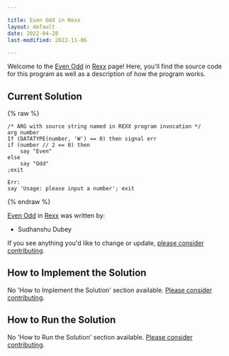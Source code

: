 ```yaml
---

title: Even Odd in Rexx
layout: default
date: 2022-04-28
last-modified: 2022-11-06

---
```


Welcome to the [Even Odd](https://sampleprograms.io/projects/even-odd) in [Rexx](https://sampleprograms.io/languages/rexx) page! Here, you'll find the source code for this program as well as a description of how the program works.

## Current Solution

{% raw %}

```rexx
/* ARG with source string named in REXX program invocation */
arg number
If (DATATYPE(number, 'W') == 0) then signal err
if (number // 2 == 0) then
	say "Even"
else
	say "Odd"
;exit

Err:
say 'Usage: please input a number'; exit
```

{% endraw %}

[Even Odd](https://sampleprograms.io/projects/even-odd) in [Rexx](https://sampleprograms.io/languages/rexx) was written by:

- Sudhanshu Dubey

If you see anything you'd like to change or update, [please consider contributing](https://github.com/TheRenegadeCoder/sample-programs).

## How to Implement the Solution

No 'How to Implement the Solution' section available. [Please consider contributing](https://github.com/TheRenegadeCoder/sample-programs-website).

## How to Run the Solution

No 'How to Run the Solution' section available. [Please consider contributing](https://github.com/TheRenegadeCoder/sample-programs-website).